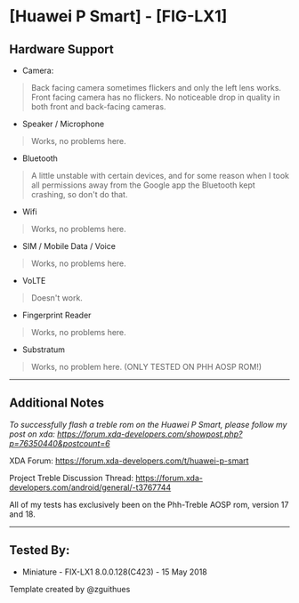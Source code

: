 # [Huawei P Smart] - [FIG-LX1]

## Hardware Support

* Camera:
> Back facing camera sometimes flickers and only the left lens works. Front facing camera has no flickers. No noticeable drop in quality in both front and back-facing cameras.

* Speaker / Microphone
> Works, no problems here.

* Bluetooth
> A little unstable with certain devices, and for some reason when I took all permissions away from the Google app the Bluetooth kept crashing, so don't do that.

* Wifi
> Works, no problems here.

* SIM / Mobile Data / Voice
> Works, no problems here.

* VoLTE
> Doesn't work.

* Fingerprint Reader
> Works, no problems here.

* Substratum
> Works, no problem here. (ONLY TESTED ON PHH AOSP ROM!)

***
## Additional Notes

_To successfully flash a treble rom on the Huawei P Smart, please follow my post on xda: https://forum.xda-developers.com/showpost.php?p=76350440&postcount=6_

XDA Forum: https://forum.xda-developers.com/t/huawei-p-smart

Project Treble Discussion Thread: https://forum.xda-developers.com/android/general/-t3767744

All of my tests has exclusively been on the Phh-Treble AOSP rom, version 17 and 18.

***


## Tested By:
* Miniature - FIX-LX1 8.0.0.128(C423) - 15 May 2018

Template created by @zguithues